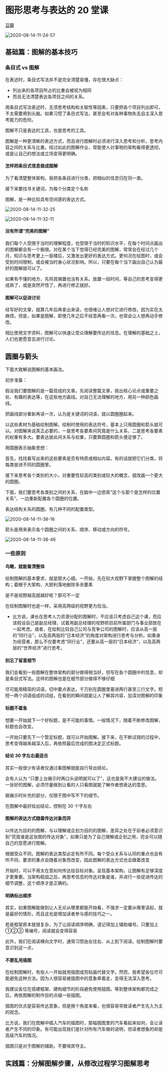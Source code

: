 # 图形思考与表达的 20 堂课

[豆瓣](https://book.douban.com/subject/33451584/)

![2020-08-14-11-24-57](https://garrik-default-imgs.oss-accelerate.aliyuncs.com/imgs/2020-08-14-11-24-57.png)

## 基础篇：图解的基本技巧

### 条目式 vs 图解

在表述时，条目式写法并不是完全清楚易懂，存在很大缺点：

- 列出来的各项目所占的比重会被视为相同
- 而且无法清楚表达各项目之间的关系。

用条目式写法表述时，无须思考结构和关联性等因素，只要把各个项目列出即可，不太需要用到头脑。如果习惯了条目式写法，甚至会有对各种事物失去自主深入思考能力的危险。

图解不只是表达的工具，也是思考的工具。

图解是一种更清晰的表述方式，而且进行图解时必须进行深入思考和分析，思考内容之间的关系与比重。经过如此的图解作业，常能使人对事物的架构看得更透彻，或是让自己的想法或立场变得更明确。

#### 怎样把条目式信息做成图解

为了看清楚整体架构，我把各条目进行分类，把相似的信息归在同一类。

接下来要找寻关键词，为每个分类定个名称

图解，是一种比较具有空间感的表达方式。

![2020-08-14-11-32-25](https://garrik-default-imgs.oss-accelerate.aliyuncs.com/imgs/2020-08-14-11-32-25.png)

![2020-08-14-11-32-11](https://garrik-default-imgs.oss-accelerate.aliyuncs.com/imgs/2020-08-14-11-32-11.png)

#### 没有所谓“完美的图解”

我们每个人受限于当时的理解程度，也受限于当时的知识水平，在每个时间点画出的图解都会有一个极限。对在某个当下觉得已经完美的图解，常常会在经过几个月，知识与思考更上一层楼后，又激发出更好的表达方式。更何况在绘图时，或会受到时间限制，或会被当时身心状况影响。所以，只要在每个当下画出自己认为最好的图解就可以了。

如果有不懂的地方，先将其搁置也没有关系。放置一段时间，等自己的思考变得更成熟了，或是突然开悟了，再进行修正就好。

#### 图解可以促进讨论

经写好的文章，就算几年后再拿出来读，也很难让人想对它进行修改，因为实在太麻烦。但是，如果是图解，即使几年之后不经意再看一次，也常会让人想再动手修改。

相比使用文字资料，图解可以快速让受众理解要传达的信息。在理解的基础之上，人们也更愿意去进行讨论。

## 圆圈与箭头

下面大致解说图解的基本画法。

初步准备：

假设我们要图解的是一篇现成的文章。先阅读整篇文章，挑出核心论点或重要之处、有趣的表达等，在这些地方画线。对自己无法理解的地方，用另一种颜色画线。

把画线部分重新再读一次，认为是关键词的词语，就以圆圈圈起来。

以这些素材为基础绘制图解。绘制时使用的表达符号，基本上只用圆圈和箭头就可以。对图解来说真正必要的，一是思考各要素间究竟是什么关系，二是思考各要素的权重有多大。要表达彼此间关系与权重，只要靠圆圈和箭头便足够了。

用圆圈表示抽象思想：

首先，找找看写出来的这些要素是否有特质或相似内容。有的话就把它们分类，将每类放进不同的圆圈里。

接下来思考各个类别的大小，对重要性较高的类别或较大的概念，就改画一个更大的圆圈。

下面，我们要思考各类别之间的关系，在脑中一边思索“这个与那个是怎样的位置关系”，一边重新配置各个圆圈的位置。

表达结构关系的圆圈，有几种不同的配置类型。

![2020-08-14-11-38-16](https://garrik-default-imgs.oss-accelerate.aliyuncs.com/imgs/2020-08-14-11-38-16.png)

箭头是用来表示各个圆圈之间的关系、顺序、移动或方向的符号。

![2020-08-14-11-38-46](https://garrik-default-imgs.oss-accelerate.aliyuncs.com/imgs/2020-08-14-11-38-46.png)

### 一些原则

#### 鸟瞰，就能看清整体

绘制图解的基本要求，就是胆大心细。一开始，先在较大视野下掌握整个图解的结构；着眼于大架构，大胆利落地删除多余要素

是不是视野越高就越好呢？那可不一定

在绘制图解时也是一样，采用高两级的视野更为恰当。

- 比方说，课长在思考人力资源分配的图解时，不应该只考虑自己这个课，而应该假设自己是副总经理，试着用副总经理的视野把目前所属部门与事业部放在一起考虑。或者，在绘制比较自己公司与竞争公司的图解时，应该从高一层的“同行业”，以及高两层的“日本经济”的角度对架构进行思考与分析。如果身为经营者，那么不仅要考虑“同行业”，还要从高一层的“日本经济”，以及高两层的“世界经济”进行思考。

#### 别忘了留意细节

我们会看到一些图解在整体架构的部分做得相当好，但写在各个圆圈中的信息，却是条目式写法。这样的图解也是在细节部分做得不够仔细

尽可能用精简的词语，切中要点表达，千万别在圆圈里塞进两行甚至三行文字。短短一两个词语组成的词组，在看到的瞬间就能让人了解其内容，加深对图解的印象

#### 标题不着急

想要一开始就下一个好标题，是不可能的事情。一般情况下，随着不断修改图解，标题也会改变。

一开始只要先下一个暂定标题，就可以开始图解。接下来，在不断试错的过程中，思考变得越来越深入后，再依照最后完成的图决定正式标题。

#### 结论 30 字左右最适合

其实一般很少有读者仅通过看图解就能自行导出结论。

会有人认为 “只要上台展示时再口头说明就可以了”，这也是我不大建议的做法。一张好的图解，必须尽量做到让看的人只看图就能了解作者想表达的意思。

做展示时补充的部分，仅限于图中写不下的细节。

在图解中最好给出结论，控制在 30 个字左右

#### 图解的表达方式随着传达对象而异

以传达为目的的图解，与以理解或企划为目的的图解，差异之处在于前者必须意识到“究竟谁是这张图的传达对象”，如果只是为了自己理解或企划之用，完全可以随自己的意愿进行图解。

根据受众不同，图解的表达类型必定有所不同。每个受众关系与认同的重点也会有所不同，要求的重点会随着对象而改变，因此图解的表达方式也会跟着改变

开始时，可以不用太在意如何传达给目标对象。呈现基本架构，让图解有足够深度才更重要。当架构稳固之后，再思考信息的传达对象是谁，并进行一些促进传达的细节调整，这个顺序才是正确的。

#### 明确标出顺序

其实，如果图解能做到让人无论从哪里都能开始看，不强求一定要从哪里读起，就是最好的情形，而且这也是增加读者参与感的技巧之一。

若是框架原本就很复杂，为了让阅读顺序明确，请记得加上辅助编号。只要加上 ①②③ 等编号，阅读就会变得容易

此外，我们在阅读横向文字时，通常习惯由左往右、从上到下阅读。绘制图解时要意识到这一点，

#### 不要乱用插图

在绘制图解时，有些人一开始就用插图或剪贴画代替文字。然而，我希望各位尽可能避免这种方法。因为人很容易被插图中的意象牵着走，变得无法深入思考。

我建议各位在搭建框架、建构细节的阶段避免使用插图。等到整体架构都完成之后，再依图解的制作目的点缀一些插图。

插图的优点是容易传达意象，但是换个角度来看，也很容易导致读者产生先入为主的观念。

比方说，我们在图解中插入汽车的插图时，那幅插图里的汽车看起来如何，会让读者产生不同的印象。有可能出现我们是针对所有汽车做的说明，但读者想象的却是高级汽车的情况。

插图只是对于图解的辅助，不要喧宾夺主。

## 实践篇：分解图解步骤，从修改过程学习图解思考
